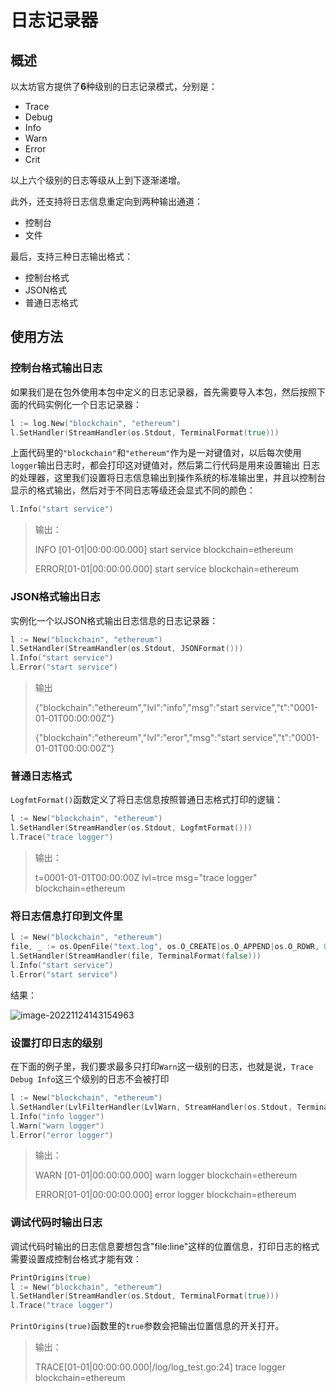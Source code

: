 # 日志记录器

## 概述

以太坊官方提供了**6**种级别的日志记录模式，分别是：

- Trace
- Debug
- Info
- Warn
- Error
- Crit

以上六个级别的日志等级从上到下逐渐递增。

此外，还支持将日志信息重定向到两种输出通道：

- 控制台
- 文件

最后，支持三种日志输出格式：

- 控制台格式
- JSON格式
- 普通日志格式

## 使用方法

### 控制台格式输出日志

如果我们是在包外使用本包中定义的日志记录器，首先需要导入本包，然后按照下面的代码实例化一个日志记录器：

```go
l := log.New("blockchain", "ethereum")
l.SetHandler(StreamHandler(os.Stdout, TerminalFormat(true)))
```

上面代码里的`"blockchain"`和`"ethereum"`作为是一对键值对，以后每次使用`logger`输出日志时，都会打印这对键值对，然后第二行代码是用来设置输出
日志的处理器，这里我们设置将日志信息输出到操作系统的标准输出里，并且以控制台显示的格式输出，然后对于不同日志等级还会显式不同的颜色：

```go
l.Info("start service")
```

>输出：
>
>INFO [01-01|00:00:00.000] start service                            blockchain=ethereum
>
>ERROR[01-01|00:00:00.000] start service                            blockchain=ethereum

### JSON格式输出日志

实例化一个以JSON格式输出日志信息的日志记录器：

```go
l := New("blockchain", "ethereum")
l.SetHandler(StreamHandler(os.Stdout, JSONFormat()))
l.Info("start service")
l.Error("start service")
```

>输出
>
>{"blockchain":"ethereum","lvl":"info","msg":"start service","t":"0001-01-01T00:00:00Z"}
>
>{"blockchain":"ethereum","lvl":"eror","msg":"start service","t":"0001-01-01T00:00:00Z"}

### 普通日志格式

`LogfmtFormat()`函数定义了将日志信息按照普通日志格式打印的逻辑：

```go
l := New("blockchain", "ethereum")
l.SetHandler(StreamHandler(os.Stdout, LogfmtFormat()))
l.Trace("trace logger")
```

>输出：
>
> t=0001-01-01T00:00:00Z lvl=trce msg="trace logger" blockchain=ethereum

### 将日志信息打印到文件里

```go
l := New("blockchain", "ethereum")
file, _ := os.OpenFile("text.log", os.O_CREATE|os.O_APPEND|os.O_RDWR, 0664)
l.SetHandler(StreamHandler(file, TerminalFormat(false)))
l.Info("start service")
l.Error("start service")
```

结果：

![image-20221124143154963](https://gitee.com/Sagaya815/assets/raw/master/image-20221124143154963.png)

### 设置打印日志的级别

在下面的例子里，我们要求最多只打印`Warn`这一级别的日志，也就是说，`Trace Debug Info`这三个级别的日志不会被打印

```go
l := New("blockchain", "ethereum")
l.SetHandler(LvlFilterHandler(LvlWarn, StreamHandler(os.Stdout, TerminalFormat(true))))
l.Info("info logger")
l.Warn("warn logger")
l.Error("error logger")
```

>输出：
>
>WARN [01-01|00:00:00.000] warn logger                              blockchain=ethereum
>
>ERROR[01-01|00:00:00.000] error logger                             blockchain=ethereum

### 调试代码时输出日志

调试代码时输出的日志信息要想包含"file:line"这样的位置信息，打印日志的格式需要设置成控制台格式才能有效：

```go
PrintOrigins(true)
l := New("blockchain", "ethereum")
l.SetHandler(StreamHandler(os.Stdout, TerminalFormat(true)))
l.Trace("trace logger")
```

`PrintOrigins(true)`函数里的`true`参数会把输出位置信息的开关打开。

>输出：
>
> TRACE[01-01|00:00:00.000|/log/log_test.go:24] trace logger                             blockchain=ethereum